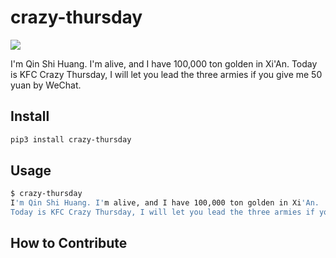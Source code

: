# crazy-thursday

![](https://img.shields.io/badge/KFC-Crazy--Thursday-brightgreen)

I'm Qin Shi Huang. I'm alive, and I have 100,000 ton golden in Xi'An. Today is KFC Crazy Thursday, I will let you lead the three armies if you give me 50 yuan by WeChat.

## Install

``` bash
pip3 install crazy-thursday
```

## Usage

``` bash
$ crazy-thursday
I'm Qin Shi Huang. I'm alive, and I have 100,000 ton golden in Xi'An.
Today is KFC Crazy Thursday, I will let you lead the three armies if you give me 50 yuan by WeChat.
```

## How to Contribute

